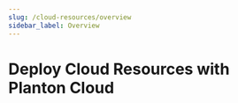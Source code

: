 ```yaml
---
slug: /cloud-resources/overview
sidebar_label: Overview
---
```


# Deploy Cloud Resources with Planton Cloud
